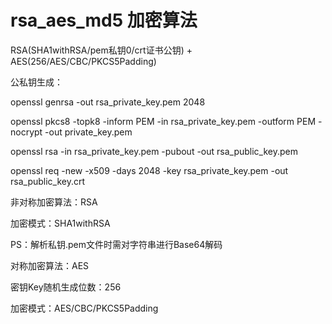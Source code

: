 # rsa_aes_md5  加密算法

RSA(SHA1withRSA/pem私钥0/crt证书公钥) + AES(256/AES/CBC/PKCS5Padding)


公私钥生成：

openssl genrsa -out rsa_private_key.pem 2048

openssl pkcs8 -topk8 -inform PEM -in rsa_private_key.pem -outform PEM -nocrypt -out private_key.pem

openssl rsa -in rsa_private_key.pem -pubout -out rsa_public_key.pem

openssl req  -new -x509  -days  2048 -key  rsa_private_key.pem  -out rsa_public_key.crt




非对称加密算法：RSA

加密模式：SHA1withRSA

PS：解析私钥.pem文件时需对字符串进行Base64解码


对称加密算法：AES

密钥Key随机生成位数：256

加密模式：AES/CBC/PKCS5Padding




